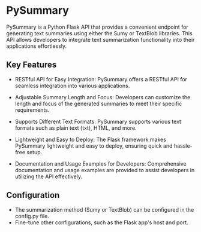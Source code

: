 # PySummary

PySummary is a Python Flask API that provides a convenient endpoint for generating text summaries using either the Sumy or TextBlob libraries. This API allows developers to integrate text summarization functionality into their applications effortlessly.

## Key Features

- RESTful API for Easy Integration: PySummary offers a RESTful API for seamless integration into various applications.

- Adjustable Summary Length and Focus: Developers can customize the length and focus of the generated summaries to meet their specific requirements.

- Supports Different Text Formats: PySummary supports various text formats such as plain text (txt), HTML, and more.

- Lightweight and Easy to Deploy: The Flask framework makes PySummary lightweight and easy to deploy, ensuring quick and hassle-free setup.

- Documentation and Usage Examples for Developers: Comprehensive documentation and usage examples are provided to assist developers in utilizing the API effectively.


## Configuration
- The summarization method (Sumy or TextBlob) can be configured in the config.py file.
- Fine-tune other configurations, such as the Flask app's host and port.